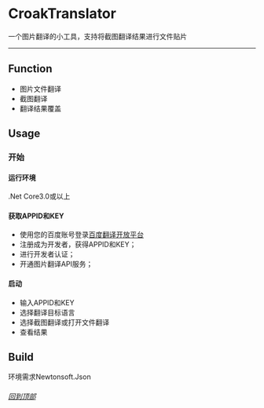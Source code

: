 ﻿# CroakTranslator
一个图片翻译的小工具，支持将截图翻译结果进行文件贴片  
***
## Function
 - 图片文件翻译  
 - 截图翻译  
 - 翻译结果覆盖  
## Usage
### 开始
#### 运行环境
.Net Core3.0或以上
#### 获取APPID和KEY
- 使用您的百度账号登录[百度翻译开放平台](http://api.fanyi.baidu.com)   
- 注册成为开发者，获得APPID和KEY；  
- 进行开发者认证；  
- 开通图片翻译API服务；  
#### 启动
- 输入APPID和KEY
- 选择翻译目标语言
- 选择截图翻译或打开文件翻译
- 查看结果
## Build
环境需求Newtonsoft.Json
###### [回到顶部](#README)
